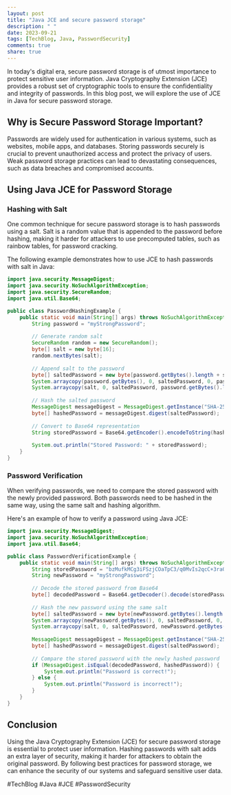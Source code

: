 ```yaml
---
layout: post
title: "Java JCE and secure password storage"
description: " "
date: 2023-09-21
tags: [TechBlog, Java, PasswordSecurity]
comments: true
share: true
---
```


In today's digital era, secure password storage is of utmost importance to protect sensitive user information. Java Cryptography Extension (JCE) provides a robust set of cryptographic tools to ensure the confidentiality and integrity of passwords. In this blog post, we will explore the use of JCE in Java for secure password storage.

## Why is Secure Password Storage Important?

Passwords are widely used for authentication in various systems, such as websites, mobile apps, and databases. Storing passwords securely is crucial to prevent unauthorized access and protect the privacy of users. Weak password storage practices can lead to devastating consequences, such as data breaches and compromised accounts.

## Using Java JCE for Password Storage

### Hashing with Salt

One common technique for secure password storage is to hash passwords using a salt. Salt is a random value that is appended to the password before hashing, making it harder for attackers to use precomputed tables, such as rainbow tables, for password cracking.

The following example demonstrates how to use JCE to hash passwords with salt in Java:

```java
import java.security.MessageDigest;
import java.security.NoSuchAlgorithmException;
import java.security.SecureRandom;
import java.util.Base64;

public class PasswordHashingExample {
    public static void main(String[] args) throws NoSuchAlgorithmException {
        String password = "myStrongPassword";
        
        // Generate random salt
        SecureRandom random = new SecureRandom();
        byte[] salt = new byte[16];
        random.nextBytes(salt);
        
        // Append salt to the password
        byte[] saltedPassword = new byte[password.getBytes().length + salt.length];
        System.arraycopy(password.getBytes(), 0, saltedPassword, 0, password.getBytes().length);
        System.arraycopy(salt, 0, saltedPassword, password.getBytes().length, salt.length);
        
        // Hash the salted password
        MessageDigest messageDigest = MessageDigest.getInstance("SHA-256");
        byte[] hashedPassword = messageDigest.digest(saltedPassword);
        
        // Convert to Base64 representation
        String storedPassword = Base64.getEncoder().encodeToString(hashedPassword);
        
        System.out.println("Stored Password: " + storedPassword);
    }
}
```

### Password Verification

When verifying passwords, we need to compare the stored password with the newly provided password. Both passwords need to be hashed in the same way, using the same salt and hashing algorithm.

Here's an example of how to verify a password using Java JCE:

```java
import java.security.MessageDigest;
import java.security.NoSuchAlgorithmException;
import java.util.Base64;

public class PasswordVerificationExample {
    public static void main(String[] args) throws NoSuchAlgorithmException {
        String storedPassword = "bzMufkMCg3iFSzjCOaTpC3/q0MvIs2qcC+3raOrObDo=";
        String newPassword = "myStrongPassword";
        
        // Decode the stored password from Base64
        byte[] decodedPassword = Base64.getDecoder().decode(storedPassword);
        
        // Hash the new password using the same salt
        byte[] saltedPassword = new byte[newPassword.getBytes().length + salt.length];
        System.arraycopy(newPassword.getBytes(), 0, saltedPassword, 0, newPassword.getBytes().length);
        System.arraycopy(salt, 0, saltedPassword, newPassword.getBytes().length, salt.length);
        
        MessageDigest messageDigest = MessageDigest.getInstance("SHA-256");
        byte[] hashedPassword = messageDigest.digest(saltedPassword);
        
        // Compare the stored password with the newly hashed password
        if (MessageDigest.isEqual(decodedPassword, hashedPassword)) {
            System.out.println("Password is correct!");
        } else {
            System.out.println("Password is incorrect!");
        }
    }
}
```

## Conclusion

Using the Java Cryptography Extension (JCE) for secure password storage is essential to protect user information. Hashing passwords with salt adds an extra layer of security, making it harder for attackers to obtain the original password. By following best practices for password storage, we can enhance the security of our systems and safeguard sensitive user data.

#TechBlog #Java #JCE #PasswordSecurity